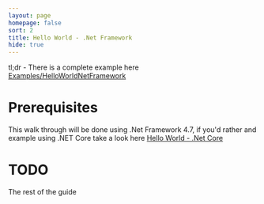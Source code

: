```yaml
---
layout: page
homepage: false
sort: 2
title: Hello World - .Net Framework
hide: true
---
```


tl;dr - There is a complete example here [Examples/HelloWorldNetFramework](https://github.com/purplebricks/pat/tree/master/Examples/HelloWorldNetFramework)

# Prerequisites

This walk through will be done using .Net Framework 4.7, if you'd rather and example using .NET Core take a look here [Hello World - .Net Core](hello-world-dotnetcore.html)

# TODO
The rest of the guide